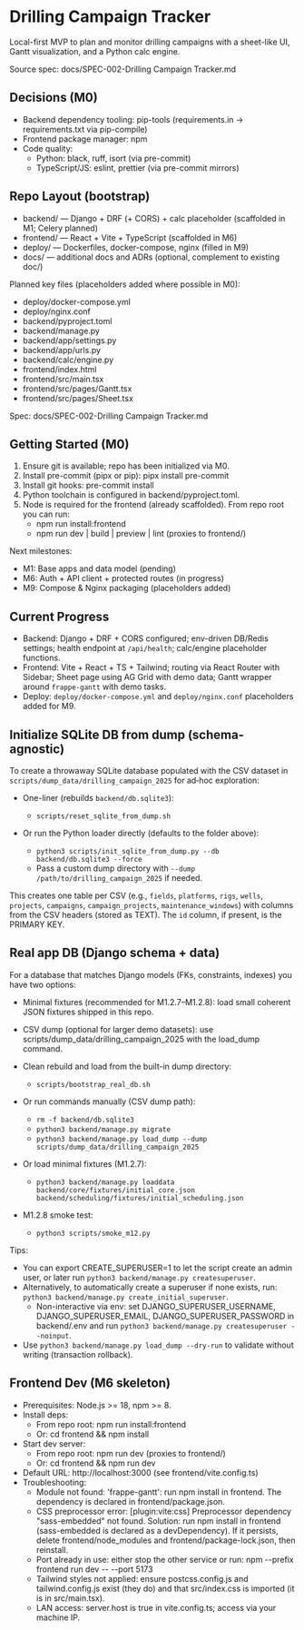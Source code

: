 # Drilling Campaign Tracker

Local-first MVP to plan and monitor drilling campaigns with a sheet-like UI, Gantt visualization, and a Python calc engine.

Source spec: docs/SPEC-002-Drilling Campaign Tracker.md

## Decisions (M0)
- Backend dependency tooling: pip-tools (requirements.in -> requirements.txt via pip-compile)
- Frontend package manager: npm
- Code quality:
  - Python: black, ruff, isort (via pre-commit)
  - TypeScript/JS: eslint, prettier (via pre-commit mirrors)

## Repo Layout (bootstrap)
- backend/ — Django + DRF (+ CORS) + calc placeholder (scaffolded in M1; Celery planned)
- frontend/ — React + Vite + TypeScript (scaffolded in M6)
- deploy/ — Dockerfiles, docker-compose, nginx (filled in M9)
- docs/ — additional docs and ADRs (optional, complement to existing doc/)

Planned key files (placeholders added where possible in M0):
- deploy/docker-compose.yml
- deploy/nginx.conf
- backend/pyproject.toml
- backend/manage.py
- backend/app/settings.py
- backend/app/urls.py
- backend/calc/engine.py
- frontend/index.html
- frontend/src/main.tsx
- frontend/src/pages/Gantt.tsx
- frontend/src/pages/Sheet.tsx

Spec: docs/SPEC-002-Drilling Campaign Tracker.md

## Getting Started (M0)
1) Ensure git is available; repo has been initialized via M0.
2) Install pre-commit (pipx or pip): pipx install pre-commit
3) Install git hooks: pre-commit install
4) Python toolchain is configured in backend/pyproject.toml.
5) Node is required for the frontend (already scaffolded). From repo root you can run:
   - npm run install:frontend
   - npm run dev | build | preview | lint (proxies to frontend/)

Next milestones:
- M1: Base apps and data model (pending)
- M6: Auth + API client + protected routes (in progress)
- M9: Compose & Nginx packaging (placeholders added)

## Current Progress
- Backend: Django + DRF + CORS configured; env-driven DB/Redis settings; health endpoint at `/api/health`; calc/engine placeholder functions.
- Frontend: Vite + React + TS + Tailwind; routing via React Router with Sidebar; Sheet page using AG Grid with demo data; Gantt wrapper around `frappe-gantt` with demo tasks.
- Deploy: `deploy/docker-compose.yml` and `deploy/nginx.conf` placeholders added for M9.

## Initialize SQLite DB from dump (schema-agnostic)
To create a throwaway SQLite database populated with the CSV dataset in `scripts/dump_data/drilling_campaign_2025` for ad‑hoc exploration:

- One-liner (rebuilds `backend/db.sqlite3`):
  - `scripts/reset_sqlite_from_dump.sh`

- Or run the Python loader directly (defaults to the folder above):
  - `python3 scripts/init_sqlite_from_dump.py --db backend/db.sqlite3 --force`
  - Pass a custom dump directory with `--dump /path/to/drilling_campaign_2025` if needed.

This creates one table per CSV (e.g., `fields`, `platforms`, `rigs`, `wells`, `projects`, `campaigns`, `campaign_projects`, `maintenance_windows`) with columns from the CSV headers (stored as TEXT). The `id` column, if present, is the PRIMARY KEY.

## Real app DB (Django schema + data)
For a database that matches Django models (FKs, constraints, indexes) you have two options:

- Minimal fixtures (recommended for M1.2.7–M1.2.8): load small coherent JSON fixtures shipped in this repo.
- CSV dump (optional for larger demo datasets): use scripts/dump_data/drilling_campaign_2025 with the load_dump command.

- Clean rebuild and load from the built-in dump directory:
  - `scripts/bootstrap_real_db.sh`

- Or run commands manually (CSV dump path):
  - `rm -f backend/db.sqlite3`
  - `python3 backend/manage.py migrate`
  - `python3 backend/manage.py load_dump --dump scripts/dump_data/drilling_campaign_2025`

- Or load minimal fixtures (M1.2.7):
  - `python3 backend/manage.py loaddata backend/core/fixtures/initial_core.json backend/scheduling/fixtures/initial_scheduling.json`

- M1.2.8 smoke test:
  - `python3 scripts/smoke_m12.py`

Tips:
- You can export CREATE_SUPERUSER=1 to let the script create an admin user, or later run `python3 backend/manage.py createsuperuser`.
- Alternatively, to automatically create a superuser if none exists, run: `python3 backend/manage.py create_initial_superuser`.
  - Non-interactive via env: set DJANGO_SUPERUSER_USERNAME, DJANGO_SUPERUSER_EMAIL, DJANGO_SUPERUSER_PASSWORD in backend/.env and run `python3 backend/manage.py createsuperuser --noinput`.
- Use `python3 backend/manage.py load_dump --dry-run` to validate without writing (transaction rollback).

## Frontend Dev (M6 skeleton)
- Prerequisites: Node.js >= 18, npm >= 8.
- Install deps:
  - From repo root: npm run install:frontend
  - Or: cd frontend && npm install
- Start dev server:
  - From repo root: npm run dev (proxies to frontend/)
  - Or: cd frontend && npm run dev
- Default URL: http://localhost:3000 (see frontend/vite.config.ts)
- Troubleshooting:
  - Module not found: 'frappe-gantt': run npm install in frontend. The dependency is declared in frontend/package.json.
  - CSS preprocessor error: [plugin:vite:css] Preprocessor dependency "sass-embedded" not found. Solution: run npm install in frontend (sass-embedded is declared as a devDependency). If it persists, delete frontend/node_modules and frontend/package-lock.json, then reinstall.
  - Port already in use: either stop the other service or run: npm --prefix frontend run dev -- --port 5173
  - Tailwind styles not applied: ensure postcss.config.js and tailwind.config.js exist (they do) and that src/index.css is imported (it is in src/main.tsx).
  - LAN access: server.host is true in vite.config.ts; access via your machine IP.
